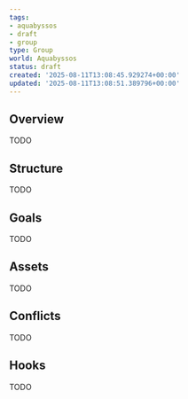 ```yaml
---
tags:
- aquabyssos
- draft
- group
type: Group
world: Aquabyssos
status: draft
created: '2025-08-11T13:08:45.929274+00:00'
updated: '2025-08-11T13:08:51.389796+00:00'
---
```



## Overview

TODO
## Structure

TODO
## Goals

TODO
## Assets

TODO
## Conflicts

TODO
## Hooks

TODO
